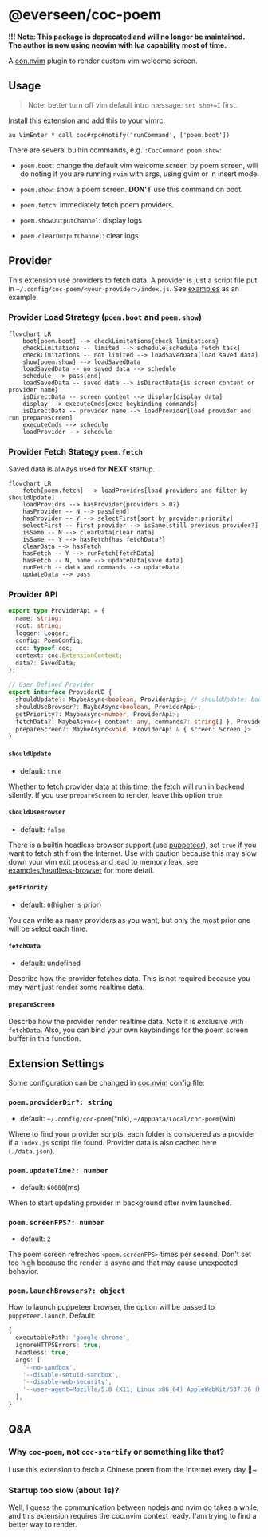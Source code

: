 # @everseen/coc-poem

**!!! Note: This package is deprecated and will no longer be maintained. The author is now using neovim with lua capability most of time.**

A [con.nvim](https://github.com/neoclide/coc.nvim) plugin to render custom vim welcome screen.

## Usage

> Note: better turn off vim default intro message: `set shm+=I` first.

[Install](https://github.com/neoclide/coc.nvim/wiki/Using-coc-extensions#install-extensions) this extension and add this to your vimrc:

```vim
au VimEnter * call coc#rpc#notify('runCommand', ['poem.boot'])
```


There are several builtin commands, e.g. `:CocCommand poem.show`:

+ `poem.boot`: change the default vim welcome screen by poem screen, will do noting if you are running `nvim` with args, using gvim or in insert mode.

+ `poem.show`: show a poem screen. **DON'T** use this command on boot.

+ `poem.fetch`: immediately fetch poem providers.

+ `poem.showOutputChannel`: display logs

+ `poem.clearOutputChannel`: clear logs

## Provider

This extension use providers to fetch data. A provider is just a script file put in `~/.config/coc-poem/<your-provider>/index.js`. See [examples](./examples) as an example.

### Provider Load Strategy (`poem.boot` and `poem.show`)

```mermaid
flowchart LR
    boot[poem.boot] --> checkLimitations{check limitations}
    checkLimitations -- limited --> schedule[schedule fetch task]
    checkLimitations -- not limited --> loadSavedData[load saved data]
    show[poem.show] --> loadSavedData
    loadSavedData -- no saved data --> schedule
    schedule --> pass[end]
    loadSavedData -- saved data --> isDirectData{is screen content or provider name}
    isDirectData -- screen content --> display[display data]
    display --> executeCmds[exec keybinding commands]
    isDirectData -- provider name --> loadProvider[load provider and run prepareScreen]
    executeCmds --> schedule
    loadProvider --> schedule
```

### Provider Fetch Stategy  `poem.fetch` 

Saved data is always used for **NEXT** startup.

```mermaid
flowchart LR
    fetch[poem.fetch] --> loadProvidrs[load providers and filter by shouldUpdate]
    loadProvidrs --> hasProvider{providers > 0?}
    hasProvider -- N --> pass[end]
    hasProvider -- Y --> selectFirst[sort by provider.priority]
    selectFirst -- first provider --> isSame[still previous provider?]
    isSame -- N --> clearData[clear data]
    isSame -- Y --> hasFetch{has fetchData?}
    clearData --> hasFetch
    hasFetch -- Y --> runFetch[fetchData]
    hasFetch -- N, name --> updateData[save data]
    runFetch -- data and commands --> updateData
    updateData --> pass
```

### Provider API

```ts
export type ProviderApi = {
  name: string;
  root: string;
  logger: Logger;
  config: PoemConfig;
  coc: typeof coc;
  context: coc.ExtensionContext;
  data?: SavedData;
};

// User Defined Provider
export interface ProviderUD {
  shouldUpdate?: MaybeAsync<boolean, ProviderApi>; // shouldUpdate: boolean|((api: ProviderApi) => (boolean|Promise<boolean>))
  shouldUseBrowser?: MaybeAsync<boolean, ProviderApi>;
  getPriority?: MaybeAsync<number, ProviderApi>;
  fetchData?: MaybeAsync<{ content: any, commands?: string[] }, ProviderApi & { browser?: puppeteer.Browser }>
  prepareScreen?: MaybeAsync<void, ProviderApi & { screen: Screen }>
}
```

#### `shouldUpdate`

+ default: `true`

Whether to fetch provider data at this time, the fetch will run in backend silently. If you use `prepareScreen` to render, leave this option `true`.

#### `shouldUseBrowser`

+ default: `false`

There is a builtin headless browser support (use [puppeteer](https://github.com/puppeteer/puppeteer)), set `true` if you want to fetch sth from the Internet. Use with caution because this may slow down your vim exit process and lead to memory leak, see [examples/headless-browser](./examples/headless-browser) for more detail.

#### `getPriority`

+ default: `0`(higher is prior)

You can write as many providers as you want, but only the most prior one will be select each time.

#### `fetchData`

+ default: undefined

Describe how the provider fetches data. This is not required because you may want just render some realtime data.

#### `prepareScreen`

Descrbe how the provider render realtime data. Note it is exclusive with `fetchData`. Also, you can bind your own keybindings for the poem screen buffer in this function.

## Extension Settings

Some configuration can be changed in [coc.nvim](https://github.com/neoclide/coc.nvim) config file:

### `poem.providerDir?: string`

+ default: `~/.config/coc-poem`(*nix), `~/AppData/Local/coc-poem`(win)

Where to find your provider scripts, each folder is considered as a provider if a `index.js` script file found. Provider data is also cached here (`./data.json`).

### `poem.updateTime?: number`

+ default: `60000`(ms)

When to start updating provider in background after nvim launched.

### `poem.screenFPS?: number`

+ default: `2`

The poem screen refreshes `<poem.screenFPS>` times per second. Don't set too high because the render is async and that may cause unexpected behavior.

### `poem.launchBrowsers?: object`

How to launch puppeteer browser, the option will be passed to `puppeteer.launch`. Default:

```ts
{
  executablePath: 'google-chrome',
  ignoreHTTPSErrors: true,
  headless: true,
  args: [
    '--no-sandbox',
    '--disable-setuid-sandbox',
    '--disable-web-security',
    '--user-agent=Mozilla/5.0 (X11; Linux x86_64) AppleWebKit/537.36 (KHTML, like Gecko) Chrome/98.0.4758.102 Safari/537.36',
  ],
}
```

## Q&A

### Why `coc-poem`, not `coc-startify` or something like that?

I use this extension to fetch a Chinese poem from the Internet every day 🍵~

### Startup too slow (about 1s)?

Well, I guess the communication between nodejs and nvim do takes a while, and this extension requires the coc.nvim context ready. I'am trying to find a better way to render.
